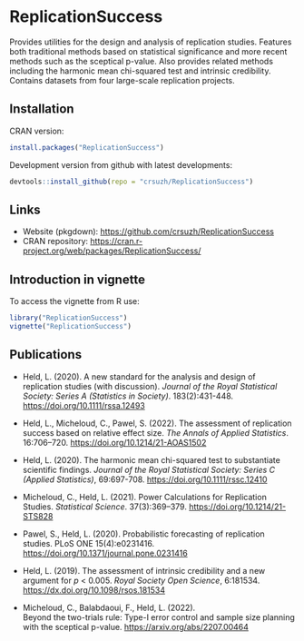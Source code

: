 # ReplicationSuccess

Provides utilities for the design and analysis of replication studies.
Features both traditional methods based on statistical significance and
more recent methods such as the sceptical p-value. Also provides related
methods including the harmonic mean chi-squared test and intrinsic credibility.
Contains datasets from four large-scale replication projects.

## Installation

CRAN version:
```r
install.packages("ReplicationSuccess")
```

Development version from github with latest developments:
```r
devtools::install_github(repo = "crsuzh/ReplicationSuccess")
```

## Links

- Website (pkgdown): https://github.com/crsuzh/ReplicationSuccess
- CRAN repository: https://cran.r-project.org/web/packages/ReplicationSuccess/

## Introduction in vignette

To access the vignette from R use:
```r
library("ReplicationSuccess")
vignette("ReplicationSuccess")
```


## Publications

  - Held, L. (2020). A new standard for the analysis and design of replication
  studies (with discussion). *Journal of the Royal Statistical Society: Series A
  (Statistics in Society)*. 183(2):431-448. <https://doi.org/10.1111/rssa.12493>
  
  - Held, L., Micheloud, C., Pawel, S. (2022). The assessment of replication
  success based on relative effect size. *The Annals of Applied Statistics*. 
  16:706–720. <https://doi.org/10.1214/21-AOAS1502>
  
  - Held, L. (2020). The harmonic mean chi-squared test to substantiate
    scientific findings. *Journal of the Royal Statistical Society: Series C
    (Applied Statistics)*, 69:697-708. <https://doi.org/10.1111/rssc.12410>
    
  - Micheloud, C., Held, L. (2021). Power Calculations for Replication Studies.
  *Statistical Science*. 37(3):369–379. <https://doi.org/10.1214/21-STS828>
    
  - Pawel, S., Held, L. (2020). Probabilistic forecasting of replication
    studies. PLoS ONE 15(4):e0231416.
    <https://doi.org/10.1371/journal.pone.0231416>
    
  - Held, L. (2019). The assessment of intrinsic credibility and a new argument
    for *p* < 0.005. *Royal Society Open Science*, 6:181534.
    <https://dx.doi.org/10.1098/rsos.181534>
    
  - Micheloud, C., Balabdaoui, F., Held, L. (2022).  
  Beyond the two-trials rule: Type-I error control and sample size planning 
  with the sceptical p-value. <https://arxiv.org/abs/2207.00464>
